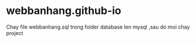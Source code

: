 # webbanhang.github-io

Chay file webbanhang.sql trong folder database len mysql ,sau do moi chay project
